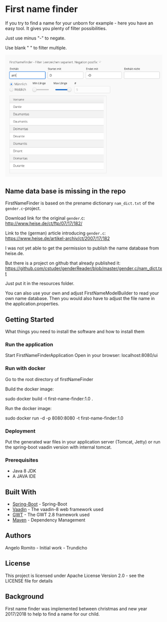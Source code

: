 # First name finder
If you try to find a name for your unborn for example - here you have an easy tool.
It gives you plenty of filter possibilities.

Just use minus "-" to negate.

Use blank " " to filter multiple.

![Screenshot](FirstNameFinderExample.png)

## Name data base is missing in the repo
FirstNameFinder is based on the prename dictionary `nam_dict.txt` of the `gender.c`-project.

Download link for the original `gender`.c: http://www.heise.de/ct/ftp/07/17/182/

Link to the (german) article introducing `gender.c`: https://www.heise.de/artikel-archiv/ct/2007/17/182

I was not yet able to get the permission to publish the name database from heise.de.

But there is a project on github that already published it:
https://github.com/cstuder/genderReader/blob/master/gender.c/nam_dict.txt

Just put it in the resources folder.

You can also use your own and adjust FirstNameModelBuilder to read your own name database.
Then you would also have to adjust the file name in the application.properties.
## Getting Started
What things you need to install the software and how to install them

### Run the application
Start FirstNameFinderApplication
Open in your browser: localhost:8080/ui

### Run with docker
Go to the root directory of firstNameFinder

Build the docker image:

sudo docker build -t first-name-finder:1.0 .

Run the docker image:

sudo docker run -d -p 8080:8080 -t first-name-finder:1.0

### Deployment

Put the generated war files in your application server (Tomcat, Jetty) or run the spring-boot vaadin version with internal tomcat.

### Prerequisites

- Java 8 JDK
- A JAVA IDE

## Built With

* [Spring-Boot](http://spring.io/projects/spring-boot) - Spring-Boot
* [Vaadin](https://vaadin.com/docs/v8/framework/tutorial.html) - The vaadin-8 web framework used
* [GWT](http://www.gwtproject.org/) - The GWT 2.8 framework used
* [Maven](https://maven.apache.org/) - Dependency Management

## Authors
Angelo Romito - Initial work - Trundicho

## License

This project is licensed under Apache License Version 2.0 - see the LICENSE file for details

## Background
First name finder was implemented between christmas and new year 2017/2018 to help to
find a name for our child.
